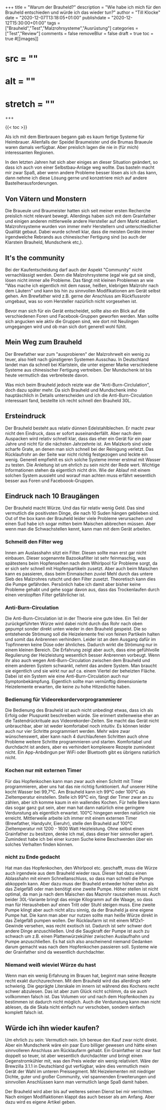 +++
title = "Warum der Brauheld?"
description = "Wie habe ich mich für den Brauheld entschieden und würde ich das wieder tun?"
author = "Till Klocke"
date = "2020-12-07T13:18:05+01:00"
publishdate = "2020-12-12T15:30:00+01:00"
tags = ["Brauheld","Test","Malzrohrsysteme","Ausrüstung"]
categories = ["Test","Review"]
comments = false
removeBlur = false
draft = true
toc = true
#[[images]]
#  src = ""
#  alt = ""
#  stretch = ""
+++

{{< toc >}}

Als ich mit dem Bierbrauen begann gab es kaum fertige Systeme für Heimbrauer. Allenfalls
der Speidel Braumeister und die Brumas Braueule waren damals verfügbar. Aber preislich lagen
die nie in (für mich) interessanten Regionen.

In den letzten Jahren hat sich aber einiges an dieser Situation geändert, so dass ich auch von
einer Selbstbau-Anlage weg wollte.  Das basteln macht mir zwar Spaß, aber wenn andere Probleme
besser lösen als ich das kann, dann nehme ich diese Lösung gerne und konzetriere mich auf andere
Bastelherausforderungen.

## Von Vätern und Monstern

Die Braueule und Braumeister hatten sich seit meiner ersten Recherche preislich nicht relevant bewegt.
Allerdings haben sich mit dem Grainfather und einigen anderen mittlerweile andere Hersteller auf dem
Markt etabliert. Malzrohrsysteme wurden von immer mehr Herstellern und unterschiedlicher Qualität
gebaut. Dabei wurde schnell klar, dass die meisten Geräte immer irgendwelche Rebrands aus chinesischer 
Fertigung sind (so auch der Klarstein Brauheld, Mundschenk etc,).

## It's the community

Bei der Kaufentscheidung darf auch der Aspekt "Community" nicht vernachlässigt werden. Denn die 
Malzrohrsysteme (egal wie gut sie sind), lösen nicht immer alle Probleme. Das fängt mit kleinen
Problemen an wie "Was mache ich eigentlich mit dem nasse, heißen, klebrigen Malzrohr nach dem Läutern"
und kann bis hin zu sinnvollen Modifikationen am Gerät selbst gehen. Am Brewfather wird z.B. gerne
der Anschluss am Rückflussrohr umgebaut, was so vom Hersteller nazürlich nicht vorgesehen ist.

Bevor man sich für ein Gerät entscheidet, sollte also ein Blick auf die verschiedenen Foren und 
Facebook-Gruppen geworfen werden. Man sollte sich angucken wie aktiv die Gruppen sind, wie dort 
mit Neulingen umgegangen wird und ob man sich dort generell wohl fühlt.

## Mein Weg zum Brauheld

Der Brewfather war zum "ausprobieren" der Malzrohrwelt ein wenig zu teuer, also hielt nach günstigeren
Systemen Ausschau. In Deutschland landet man da schnell bei Klartstein, die unter eigener Marke verschiedene
Systeme aus chinesischer Fertigung vertreiben. Der Mundschenk ist bis heute vermutlich das verbreiteste davon.

Was mich beim Brauheld jedoch reizte war die "Anti-Burn-Circlulation", doch dazu später mehr. Da sich Brauheld
und Mundschenk imho hauptäschlich in Details unterscheiden und ich die Anti-Burn-Circulation interessant fand,
bestellte ich recht schnell den Brauheld 30L.

## Ersteindruck

Der Brauheld besteht aus relativ dünnen Edelstahlblechen. Er macht zwar nicht den Eindruck, dass er sofort
auseinanderfällt. Aber nach dem Auspacken wird relativ schnell klar, dass das eher ein Gerät für ein paar Jahre
und nicht für die nächsten Jahrzehnte ist. Am Malzkorb sind viele scharfe Grate, an denen man sich schnell
bei der Reinigung verletzt. Das Rücklaufrohr an der Seite war nicht richtig festgezogen und leckte ein wenig.
Generell empfiehlt es sich solche Systeme immer erstmal mit Wasser zu testen.
Die Anleitung ist um ehrlich zu sein nicht der Rede wert. Wichtige Informationen stehen da eigentlich nicht drin.
Wie der Ablauf mit einem solchen System aussieht und worauf man achten muss erfährt wesentlich besser aus
Foren und Faceboook-Gruppen.

## Eindruck nach 10 Braugängen

Der Brauheld macht Würze. Und das für relativ wenig Geld. Das sind vermutlich die positivsten Dinge, die nach
10 Suden hängen geblieben sind. Out of the box kann der Brauheld leider viele Probleme verursachen und einen Sud
habe ich sogar mitten beim Maischen abbrechen müssen. Aber wenn man die Schwachstellen kennt, kann man mit dem Gerät
arbeiten.

### Schmeiß den Filter weg

Innen am Auslasshahn sitzt ein Filter. Diesen sollte man erst gar nicht einbauen. Dieser sogenannte Bazookafilter
ist sehr feinmaschig, was spätestens beim Hopfenseihen nach dem Whirlpool für Probleme sorgt, da er sich sehr
schnell mit Hopfenpartikeln zusetzt. Aber auch beim Maischen kann es passieren, dass beim Einmaischen zuviel
Mehl durch das untere Sieb des Malzrohres rutscht und den Filter zusetzt. 
Theoretisch kann dies die Pumpe gefährden. Persönlich habe ich damit aber bisher keine Probleme gehabt und
gehe sogar davon aus, dass das Trockenlaufen durch einen verstopften Filter gefährlicher ist.

### Anti-Burn-Circulation

Die Anti-Burn-Circulation ist in der Theorie eine gute Idee. Ein Teil der zurückgeführten Würze wird dabei
nicht durch das Rohr nach oben gepumpt sonder direkt unten wieder in den Brauheld gespeist. Die so entstehende
Strömung soll die Heizelemente frei von feinen Partikeln halten und somit das Anbrennen verhindern. Leider
ist an dem Ausgang dafür im Topfinneren keine Düse oder ähnliches. Dadurch wirkt die Strömung nur in einem kleinen
Bereich. Die Erfahrung zeigt aber auch, dass eine gefühlvolle Regulierung der Heizleistung wesentlich besser
Anbrennen vorbeugt. Wenn ihr also auch wegen Anti-Burn-Circulation zwischen dem Brauheld und einem anderen System
schwankt, nehmt das andere System. Man braucht sie eigentlich und sie wirkt nur auf ca. einem Viertel der
beheizten Fläche.
Dabei ist ein System wie eine Anti-Burn-Circulation auch nur Symptonbekämpfung. Eigentlich sollte man vernünftig
dimensionierte Heizelemente erwarten, die keine zu hohe Hitzedichte haben. 

### Bedienung für Videorekordervorprogrammierer

Die Bedienung des Brauheld ist auch nicht unbedingt etwas, dass ich als Erfolg oder Pluspunkt beschreiben würde.
Sie erinnert stellenweise eher an die Tastendrückrituale aus Videorekorder-Zeiten. Sie macht das Gerät nicht
unbrauchbar, aber ist weder komfortabel noch intuitiv. Es können leider auch nur vier Schritte programmiert werden.
Mehr wäre zwar wünschenswert, aber kann nach 4 durchlaufenen Schritten auch ohne Probleme weitere Schritte 
programmieren und starten. Komfortabel und durchdacht ist anders, aber es verhindert komplexere Rezepte zumindest
nicht. Ein App-Anbdingun per WiFi oder Bluetooth gibt es übrigens natürlich nicht.

### Kochen nur mit externen Timer

Für das Hopfenkochen kann man zwar auch einen Schritt mit Timer programmieren, aber uns hat das nie richtig
funktioniert. Auf unserer Höhe kocht Wasser bei 99,7°C. Am Brauheld kann ich 99°C oder 100°C als Zieltemperatur
einstellen. Stelle ich 99°C ein, fängt der Timer zwar an zu zählen, aber ich komme kaum in ein wallendes Kochen.
Für helle Biere kann das sogar ganz gut sein, aber man hat dann natürlich eine geringere Verdunstung als eigentlich
erwartet. 100°C hingegen werden natürlich nie erreicht. Mittlerweile arbeite ich immer mit einem externen Timer
(Brewfather, Handyuhr, Eieruhr), stelle den Brauheld auf 100°C Zieltemperatur mit 1200 - 1600 Watt Heizleistung.
Ohne selbst einen Grainfather zu besitzen, denke ich mal, dass dieser hier sinnvoller agiert. Zumindest habe ich
bei einer kurzen Suche keine Beschwerden über ein solches Verhalten finden können.

### nicht zu Ende gedacht

Hat man das Hopfenkochen, den Whirlpool etc. geschafft, muss die Würze auch irgendwie aus dem Brauheld wieder raus.
Dieser hat dazu einen Ablasshahn mit einem Schnellanschluss, so dass man schnell die Pumpe abkoppeln kann.
Aber dazu muss der Brauheld entweder höher stehn als das Zielgefäß oder man benötigt eine zweite Pumpe.
Höher stellen ist nicht optimal, da man ja nach dem Maischen das Mazrohr rausziehen muss. Auch beider 30L-Variante
bringt das einige Kilogramm auf die Waage, so dass man für Herausheben auf einen Tritt oder Stuhl steigen muss.
Eine zweite Pumpe klingt aber auch nicht allzu sinnig, da der Brauheld ja eine eigene Pumpe hat. Die kann man aber
nur nutzen sollte man heiße Würze direkt in das Zielgefäß pumpen wollen.
Der Rücklaufarm ist mit einem M12x1-Gewinde versehen, was recht exotisch ist. Dadurch ist sehr schwer dort andere
Dinge anzuschließen. Und die Saugkraft der Pumpe ist auch zu schwach um z.B. einen Plattenwürzekühler zwischen
Auslaufhahn und Pumpe anzuschließen. Es hat sich also anscheinend niemand Gedanken darum gemacht was nach dem
Hopfenkochen passieren soll. Systeme wie der Grainfather sind da wesentlich durchdachter.

### Niemand weiß wieviel Würze du hast

Wenn man ein wenig Erfahrung im Brauen hat, beginnt man seine Rezepte recht exakt durchzurechnen. Mit dem Brauheld 
wird das allerdings sehr schwierig. Die geprägte Literskale im innern ist während des Kochens recht schwer
abzulesen. Das ist aber zum Glück nicht schlimm, da sie auch vollkommen falsch ist. Das Volumen vor und nach dem
Hopfenkochen zu bestimmen ist dadurch nicht möglich. Auch die Verdunstung kann man nicht ablesen, da die Skala nicht
einfach nur verschoben, sondern einfach komplett falsch ist.

## Würde ich ihn wieder kaufen?

Um ehrlich zu sein: Vermutlich nein. Ich bereue den Kauf zwar nicht direkt. Aber ein Mundschenk wäre
ein paar Euro billiger gewesen und hätte einen sinnvolleren Anschluss am Rücklaufarm gehabt. Ein Grainfather
ist zwar fast doppelt so teuer, ist aber wesentlich durchdachter und bringt einen Gegenstromkühler mit, was
den Preis wieder ein wenig relativiert.
Wäre der Brewzilla 3.1.1 in Deutschland gut verfügbar, wäre dies vermutlich mein Gerät der Wahl im unteren
Preissegment. Mit Heizelementen mit niedriger Dichte, guter und großer Community, viel spannenden Erweiterungen
und sinnvollen Anschlüssen kann man vermutlich lange Spaß damit haben.

Der Brauheld wird aber bis auf weiteres seinen Dienst bei mir verrichten. Nach einigen Modifiaktionen
klappt das auch besser als am Anfang. Aber dazu wird es eigene Artikel geben.
